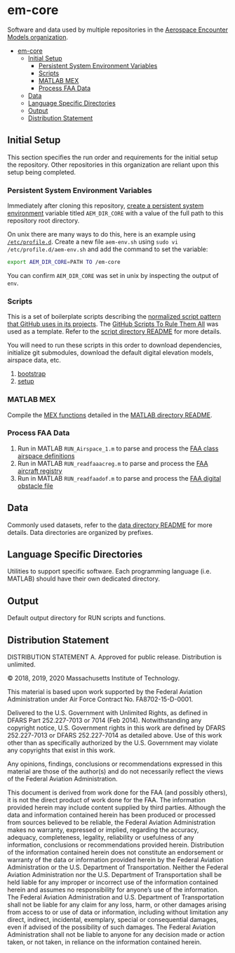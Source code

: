 # em-core

Software and data used by multiple repositories in the [Aerospace Encounter Models organization](https://github.com/Airspace-Encounter-Models).

- [em-core](#em-core)
  - [Initial Setup](#initial-setup)
    - [Persistent System Environment Variables](#persistent-system-environment-variables)
    - [Scripts](#scripts)
    - [MATLAB MEX](#matlab-mex)
    - [Process FAA Data](#process-faa-data)
  - [Data](#data)
  - [Language Specific Directories](#language-specific-directories)
  - [Output](#output)
  - [Distribution Statement](#distribution-statement)

## Initial Setup

This section specifies the run order and requirements for the initial setup the repository. Other repositories in this organization are reliant upon this setup being completed.

### Persistent System Environment Variables

Immediately after cloning this repository, [create a persistent system environment](https://superuser.com/q/284342/44051) variable titled `AEM_DIR_CORE` with a value of the full path to this repository root directory.

On unix there are many ways to do this, here is an example using [`/etc/profile.d`](https://unix.stackexchange.com/a/117473). Create a new file `aem-env.sh` using `sudo vi /etc/profile.d/aem-env.sh` and add the command to set the variable:

```bash
export AEM_DIR_CORE=PATH TO /em-core
```

You can confirm `AEM_DIR_CORE` was set in unix by inspecting the output of `env`.

### Scripts

This is a set of boilerplate scripts describing the [normalized script pattern that GitHub uses in its projects](https://github.blog/2015-06-30-scripts-to-rule-them-all/). The [GitHub Scripts To Rule Them All](https://github.com/github/scripts-to-rule-them-all) was used as a template. Refer to the [script directory README](./script/README.md) for more details.

You will need to run these scripts in this order to download dependencies, initialize git submodules, download the default digital elevation models, airspace data, etc.

1. [bootstrap](./script/README.md#scriptbootstrap)
2. [setup](./script/README.md#scriptsetup)

### MATLAB MEX

Compile the [MEX functions](https://www.mathworks.com/help/matlab/call-mex-file-functions.html) detailed in the [MATLAB directory README](./matlab/README.md).

### Process FAA Data

1. Run in MATLAB `RUN_Airspace_1.m` to parse and process the [FAA class airspace definitions](./data/FAA-NASR/README.md)
2. Run in MATLAB `RUN_readfaaacreg.m` to parse and process the [FAA aircraft registry](./data/FAA-AircraftRegistry/README.md)
3. Run in MATLAB `RUN_readfaadof.m` to parse and process the [FAA digital obstacle file](./data/FAA-DOF/README.md)

## Data

Commonly used datasets, refer to the [data directory README](./data/README.md) for more details. Data directories are organized by prefixes.

## Language Specific Directories

Utilities to support specific software. Each programming language (i.e. MATLAB) should have their own dedicated directory.

## Output

Default output directory for RUN scripts and functions.

## Distribution Statement

DISTRIBUTION STATEMENT A. Approved for public release. Distribution is unlimited.

© 2018, 2019, 2020 Massachusetts Institute of Technology.

This material is based upon work supported by the Federal Aviation Administration under Air Force Contract No. FA8702-15-D-0001.

Delivered to the U.S. Government with Unlimited Rights, as defined in DFARS Part 252.227-7013 or 7014 (Feb 2014). Notwithstanding any copyright notice, U.S. Government rights in this work are defined by DFARS 252.227-7013 or DFARS 252.227-7014 as detailed above. Use of this work other than as specifically authorized by the U.S. Government may violate any copyrights that exist in this work.

Any opinions, findings, conclusions or recommendations expressed in this material are those of the author(s) and do not necessarily reflect the views of the Federal Aviation Administration.

This document is derived from work done for the FAA (and possibly others), it is not the direct product of work done for the FAA. The information provided herein may include content supplied by third parties.  Although the data and information contained herein has been produced or processed from sources believed to be reliable, the Federal Aviation Administration makes no warranty, expressed or implied, regarding the accuracy, adequacy, completeness, legality, reliability or usefulness of any information, conclusions or recommendations provided herein. Distribution of the information contained herein does not constitute an endorsement or warranty of the data or information provided herein by the Federal Aviation Administration or the U.S. Department of Transportation.  Neither the Federal Aviation Administration nor the U.S. Department of Transportation shall be held liable for any improper or incorrect use of the information contained herein and assumes no responsibility for anyone’s use of the information. The Federal Aviation Administration and U.S. Department of Transportation shall not be liable for any claim for any loss, harm, or other damages arising from access to or use of data or information, including without limitation any direct, indirect, incidental, exemplary, special or consequential damages, even if advised of the possibility of such damages. The Federal Aviation Administration shall not be liable to anyone for any decision made or action taken, or not taken, in reliance on the information contained herein.

